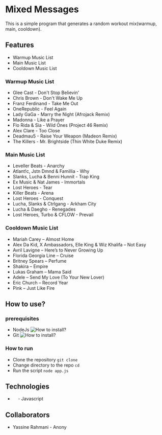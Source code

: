 # Mixed Messages
This is a simple program that generates a random workout mix(warmup, main, cooldown).
## Features
+ Warmup Music List
+ Main Music List
+ Cooldown Music List
### Warmup Music List
+ Glee Cast - Don't Stop Believin' 
+ Chris Brown - Don't Wake Me Up 
+ Franz Ferdinand - Take Me Out 
+ OneRepublic - Feel Again 
+ Lady GaGa - Marry the Night (Afrojack Remix)
+ Madonna - Like a Prayer 
+ Flo Rida & Sia - Wild Ones (Project 46 Remix)
+ Alex Clare - Too Close 
+ Deadmau5 - Raise Your Weapon (Madeon Remix) 
+ The Killers - Mr. Brightside (Thin White Duke Remix) 
### Main Music List
+ Leveller Beats - Anarchy
+ Atlant!c, Jstn Dmnd & Famillia - Why
+ Slanks, Lucha & Benni Hunnit - Trap King
+ Ex Music & Nat James - Immortals
+ Lost Heroes - Tear
+ Killer Beats - Arena
+ Lost Heroes - Conquest
+ Lucha, Slanks & Ctrlgang - Arkham City
+ Lucha & Daegho - Renegades
+ Lost Heroes, Turbo & CFLOW - Prevail
### Cooldown Music List
+ Mariah Carey – Almost Home 
+ Alex Da Kid, X Ambassadors, Elle King & Wiz Khalifa – Not Easy 
+ Avril Lavigne – Here’s to Never Growing Up 
+ Florida Georgia Line – Cruise 
+ Britney Spears – Perfume 
+ Shakira – Empire 
+ Lukas Graham – Mama Said 
+ Adele – Send My Love (To Your New Lover) 
+ Eric Church – Record Year 
+ Pink – Just Like Fire 
## How to use?
### prerequisites
* NodeJs ![How to install?](https://nodejs.org/en/download)
* Git ![How to install?](https://git-scm.com/downloads)
### How to run
* Clone the repository `git clone `
* Change directory to the repo `cd `
* Run the script `node app.js`
## Technologies
* <img src="https://upload.wikimedia.org/wikipedia/commons/6/6a/JavaScript-logo.png" width="12" height="12"> - Javascript 
## Collaborators
+ Yassine Rahmani - Anony